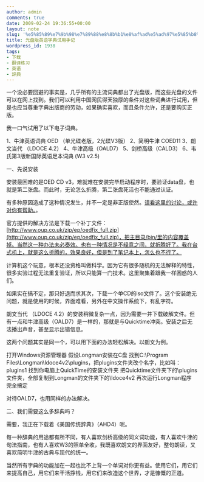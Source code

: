 ```yaml
---
author: admin
comments: true
date: 2009-02-24 19:36:55+00:00
layout: note
slug: '%e5%85%89%e7%9b%98%e7%89%88%e8%8b%b1%e8%af%ad%e5%ad%97%e5%85%b8%e8%af%95%e7%94%a8%e6%89%8b%e8%ae%b0'
title: 光盘版英语字典试用手记
wordpress_id: 1938
tags:
- 下载
- 翻译练习
- 英语
- 辞典
---
```


一个没必要回避的事实是，几乎所有的主流词典都出了光盘版，而这些光盘的文件可以在网上找到。我们可以利用中国网民得天独厚的条件对这些词典进行试用，但是也应当尊重字典出版商的劳动，如果确实喜欢，而且条件允许，还是要购买正版。

我一口气试用了以下电子词典。

1、牛津英语词典 OED （单光碟老版，2光碟V3版）
2、简明牛津  COED11
3、朗文当代 （LDOCE 4.2）
4、牛津高级（OALD7）
5、剑桥高级（CALD3）
6、韦氏第3版新国际英语足本词典 (W3 v2.5)

一、先说安装

安装最困难的是OED CD v3，难就难在安装完毕启动程序时，要验证data盘，也就是第二张盘。而此时，无论怎么折腾，第二张盘死活也不能通过认证。

有多种原因造成了这种情况发生，并不一定是非正版使然。[请看这里的讨论，或许对你有帮助。](http://www.verycd.com/topics/47281/)。

官方提供的解决方法是下载一个补丁文件：[http://www.oup.co.uk/zip/ep/oedfix_full.zip](http://www.oup.co.uk/zip/ep/oedfix_full.zip)，把主目录/bin/里的内容覆盖掉。当然这一种办法未必奏效。也有一种情况是不经意之间，就折腾好了。我在台式机上，就是这么折腾的，效果良好，但是到了笔记本上，怎么也不行了。

计算机这个玩意，根本还没资格叫做科学。因为它有很多随机的无法解释的特性，很多实验过程无法重复验证，所以只能算一门技术。这里聚集着跟我一样困惑的人们。

如果实在搞不定，那只好退而求其次，下载一个单CD的iso文件了。这个安装绝无问题，就是使用的时候，界面难看，另外在中文操作系统下，有乱字符。

朗文当代 （LDOCE 4.2）的安装稍微复杂一点，因为需要一并下载破解文件。但有一点和牛津高级（OALD7）是一样的，那就是与Quicktime冲突。安装之后无法播出声音，甚至显示出错信息。

这两个问题其实是同一个，可以用下面的办法轻松解决。以朗文为例。

打开Windows资源管理器
假设Longman安装在C盘
找到C:\Program Files\Longman\ldoce4v2\plugins，把plugins文件夹改个名字，比如叫：plugins1
找到你电脑上QuickTime的安装文件夹
把Quicktime文件夹下的\plugins文件夹，全部复制到Longman的文件夹下的\ldoce4v2
再次运行Longman程序
完全搞定

对待OALD7，也用同样的办法解决。

二、我们需要这么多辞典吗？

需要，我正在下载着《美国传统辞典》（AHD4）呢。

每一种辞典的用途都有所不同，有人喜欢剑桥高级的同义词功能，有人喜欢牛津的句法指南，也有人喜欢W3的照单全收，我既喜欢朗文的界面友好，整句朗读，又喜欢简明牛津的古典与现代的统一。

当然所有字典的功能加在一起也比不上背一个单词对你更有益。使用它们，用它们来提高自己，用它们来干活挣钱，用它们来改造这个世界，才是慷慨的正道。
